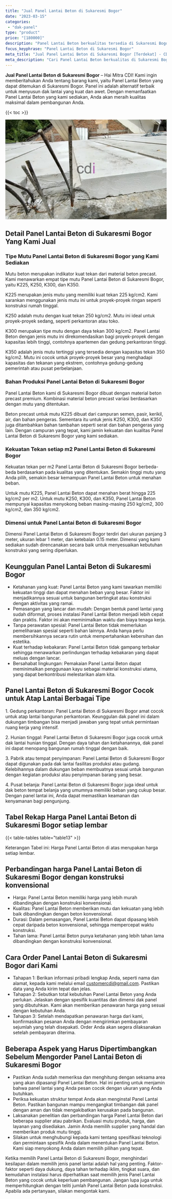 ```yaml
---
title: "Jual Panel Lantai Beton di Sukaresmi Bogor"
date: "2023-03-15"
categories:
 - "dak-panel"
type: "product"
price: "[180000]"
description: "Panel Lantai Beton berkualitas tersedia di Sukaresmi Bogor. Solusi ideal untuk proyek konstruksi dengan kualitas unggul, Panel Lantai Beton memberikan ketahanan optimal untuk lantai dak. Hubungi kami sekarang."
focus_keyphrase: "Panel Lantai Beton di Sukaresmi Bogor"
meta_title: "Jual Panel Lantai Beton di Sukaresmi Bogor [Terdekat] - CDI"
meta_description: "Cari Panel Lantai Beton berkualitas di Sukaresmi Bogor?. Tersedia Panel Lantai Beton premium untuk proyek konstruksi. Penawaran spesial hanya di sini."
---
```


**Jual Panel Lantai Beton di Sukaresmi Bogor** – Hai Mitra CDI! Kami ingin memberitahukan Anda tentang barang kami, yaitu Panel Lantai Beton yang dapat ditemukan di Sukaresmi Bogor. Panel ini adalah alternatif terbaik untuk menyusun dak lantai yang kuat dan awet. Dengan memanfaatkan Panel Lantai Beton yang kami sediakan, Anda akan meraih kualitas maksimal dalam pembangunan Anda.

{{< toc >}}

![Jual Panel Lantai Beton di Sukaresmi Bogor](/images/dak-panel/dak-panel-23.jpg)

## Detail Panel Lantai Beton di Sukaresmi Bogor Yang Kami Jual

### Tipe Mutu Panel Lantai Beton di Sukaresmi Bogor yang Kami Sediakan

Mutu beton merupakan indikator kuat tekan dari material beton precast. Kami menawarkan empat tipe mutu Panel Lantai Beton di Sukaresmi Bogor, yaitu K225, K250, K300, dan K350.

K225 merupakan jenis mutu yang memiliki kuat tekan 225 kg/cm2. Kami sarankan menggunakan jenis mutu ini untuk proyek-proyek ringan seperti konstruksi rumah tinggal.

K250 adalah mutu dengan kuat tekan 250 kg/cm2. Mutu ini ideal untuk proyek-proyek sedang, seperti perkantoran atau toko.

K300 merupakan tipe mutu dengan daya tekan 300 kg/cm2. Panel Lantai Beton dengan jenis mutu ini direkomendasikan bagi proyek-proyek dengan kapasitas lebih tinggi, contohnya apartemen dan gedung perkantoran tinggi.

K350 adalah jenis mutu tertinggi yang tersedia dengan kapasitas tekan 350 kg/cm2. Mutu ini cocok untuk proyek-proyek besar yang menghadapi kapasitas dan tekanan yang ekstrem, contohnya gedung-gedung pemerintah atau pusat perbelanjaan.

### Bahan Produksi Panel Lantai Beton di Sukaresmi Bogor

Panel Lantai Beton kami di Sukaresmi Bogor dibuat dengan material beton precast premium. Kombinasi material beton precast variasi berdasarkan dengan mutu yang ditentukan.

Beton precast untuk mutu K225 dibuat dari campuran semen, pasir, kerikil, air, dan bahan pengeras. Sementara itu untuk jenis K250, K300, dan K350 juga ditambahkan bahan tambahan seperti serat dan bahan pengeras yang lain. Dengan campuran yang tepat, kami jamin kekuatan dan kualitas Panel Lantai Beton di Sukaresmi Bogor yang kami sediakan.

### Kekuatan Tekan setiap m2 Panel Lantai Beton di Sukaresmi Bogor

Kekuatan tekan per m2 Panel Lantai Beton di Sukaresmi Bogor berbeda-beda berdasarkan pada kualitas yang ditentukan. Semakin tinggi mutu yang Anda pilih, semakin besar kemampuan Panel Lantai Beton untuk menahan beban.

Untuk mutu K225, Panel Lantai Beton dapat menahan berat hingga 225 kg/cm2 per m2. Untuk mutu K250, K300, dan K350, Panel Lantai Beton mempunyai kapasitas menyokong beban masing-masing 250 kg/cm2, 300 kg/cm2, dan 350 kg/cm2.

### Dimensi untuk Panel Lantai Beton di Sukaresmi Bogor

Dimensi Panel Lantai Beton di Sukaresmi Bogor terdiri dari ukuran panjang 3 meter, ukuran lebar 1 meter, dan ketebalan 0.15 meter. Dimensi yang kami sediakan sudah direncanakan secara baik untuk menyesuaikan kebutuhan konstruksi yang sering diperlukan.

## Keunggulan Panel Lantai Beton di Sukaresmi Bogor

*   Ketahanan yang kuat: Panel Lantai Beton yang kami tawarkan memiliki kekuatan tinggi dan dapat menahan beban yang besar. Faktor ini menjadikannya sesuai untuk bangunan bertingkat atau konstruksi dengan aktivitas yang ramai.
*   Pemasangan yang lancar dan mudah: Dengan bentuk panel lantai yang sudah diformat, proses instalasi Panel Lantai Beton menjadi lebih cepat dan praktis. Faktor ini akan meminimalkan waktu dan biaya tenaga kerja.
*   Tanpa perawatan spesial: Panel Lantai Beton tidak memerlukan pemeliharaan spesial seperti bahan lainnya. Anda hanya perlu membersihkannya secara rutin untuk mempertahankan kebersihan dan estetika.
*   Kuat terhadap kebakaran: Panel Lantai Beton tidak gampang terbakar sehingga menawarkan perlindungan terhadap kebakaran yang dapat meluas dengan lancar.
*   Bersahabat lingkungan: Pemakaian Panel Lantai Beton dapat meminimalkan penggunaan kayu sebagai material konstruksi utama, yang dapat berkontribusi melestarikan alam kita.

## Panel Lantai Beton di Sukaresmi Bogor Cocok untuk Atap Lantai Berbagai Tipe

1\.  Gedung perkantoran: Panel Lantai Beton di Sukaresmi Bogor amat cocok untuk atap lantai bangunan perkantoran. Keunggulan dak panel ini dalam dukungan timbangan bisa menjadi jawaban yang tepat untuk permintaan ruang kerja yang intensif.

2\.  Hunian tinggal: Panel Lantai Beton di Sukaresmi Bogor juga cocok untuk dak lantai hunian tinggal. Dengan daya tahan dan ketahanannya, dak panel ini dapat menopang bangunan rumah tinggal dengan baik.

3\.  Pabrik atau tempat penyimpanan: Panel Lantai Beton di Sukaresmi Bogor dapat digunakan pada dak lantai fasilitas produksi atau gudang. Kelebihannya dalam dukungan beban membuatnya sesuai untuk bangunan dengan kegiatan produksi atau penyimpanan barang yang besar.

4\.  Pusat belanja: Panel Lantai Beton di Sukaresmi Bogor juga ideal untuk dak beton tempat belanja yang umumnya memiliki beban yang cukup besar. Dengan panel lantai ini, Anda dapat memastikan keamanan dan kenyamanan bagi pengunjung.

## Tabel Rekap Harga Panel Lantai Beton di Sukaresmi Bogor setiap lembar

{{< table-tables table="table13" >}}

Keterangan Tabel ini: Harga Panel Lantai Beton di atas merupakan harga setiap lembar.

## Perbandingan harga Panel Lantai Beton di Sukaresmi Bogor dengan konstruksi konvensional

*   Harga: Panel Lantai Beton memiliki harga yang lebih murah dibandingkan dengan konstruksi konvensional.
*   Kualitas: Panel Lantai Beton memberikan mutu dan kekuatan yang lebih baik dibandingkan dengan beton konvensional.
*   Durasi: Dalam pemasangan, Panel Lantai Beton dapat dipasang lebih cepat daripada beton konvensional, sehingga mempercepat waktu konstruksi.
*   Tahan lama: Panel Lantai Beton punya ketahanan yang lebih tahan lama dibandingkan dengan konstruksi konvensional.

## Cara Order Panel Lantai Beton di Sukaresmi Bogor dari Kami

*   Tahapan 1: Berikan informasi pribadi lengkap Anda, seperti nama dan alamat, kepada kami melalui email customercdi@gmail.com. Pastikan data yang Anda kirim tepat dan jelas.
*   Tahapan 2: Sebutkan total kebutuhan Panel Lantai Beton yang Anda perlukan. Jelaskan dengan spesifik kuantitas dan dimensi dak panel yang dibutuhkan. Kami akan memberikan penawaran harga yang sesuai dengan kebutuhan Anda.
*   Tahapan 3: Setelah mendapatkan penawaran harga dari kami, konfirmasikan pesanan Anda dengan mengirimkan pembayaran sejumlah yang telah disepakati. Order Anda akan segera dilaksanakan setelah pembayaran diterima.

## Beberapa Aspek yang Harus Dipertimbangkan Sebelum Mengorder Panel Lantai Beton di Sukaresmi Bogor

*   Pastikan Anda sudah memeriksa dan menghitung dengan seksama area yang akan dipasangi Panel Lantai Beton. Hal ini penting untuk menjamin bahwa panel lantai yang Anda pesan cocok dengan ukuran yang Anda butuhkan.
*   Periksa kekuatan struktur tempat Anda akan menginstal Panel Lantai Beton. Pastikan bangunan mampu mengangkat timbangan dak panel dengan aman dan tidak mengakibatkan kerusakan pada bangunan.
*   Laksanakan penelitian dan perbandingan harga Panel Lantai Beton dari beberapa supplier atau pabrikan. Evaluasi mutu produk, harga, dan layanan yang disediakan. Jamin Anda memilih supplier yang handal dan memberikan produk mutu tinggi.
*   Silakan untuk menghubungi kepada kami tentang spesifikasi teknologi dan permintaan spesifik Anda dalam menentukan Panel Lantai Beton. Kami siap menyokong Anda dalam memilih pilihan yang tepat.

Ketika memilih Panel Lantai Beton di Sukaresmi Bogor, menghindari kesilapan dalam memilih jenis panel lantai adalah hal yang penting. Faktor-faktor seperti daya dukung, daya tahan terhadap iklim, tingkat suara, dan kemudahan instalasi harus diperhatikan saat memilih jenis Panel Lantai Beton yang cocok untuk keperluan pembangunan. Jangan lupa juga untuk memperhitungkan dengan teliti jumlah Panel Lantai Beton pada konstruksi. Apabila ada pertanyaan, silakan mengontak kami.